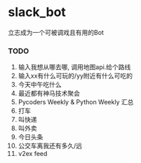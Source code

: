 # slack_bot
立志成为一个可被调戏且有用的Bot

### TODO

1. 输入我想从哪去哪, 调用地图api.给个路线
2. 输入xx有什么可玩的/yy附近有什么可吃的
3. 今天中午吃什么
4. 最近都有神马技术聚会
5. Pycoders Weekly & Python Weekly 汇总
6. 打车
7. 叫快递
8. 叫外卖
9. 今日头条
10. 公交车离我还有多久/远
11. v2ex feed
